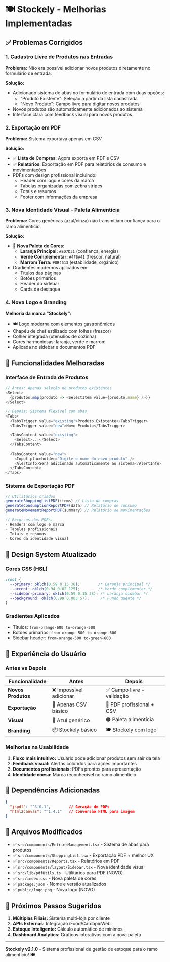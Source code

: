 # 🍽️ Stockely - Melhorias Implementadas

## ✅ Problemas Corrigidos

### 1. Cadastro Livre de Produtos nas Entradas
**Problema:** Não era possível adicionar novos produtos diretamente no formulário de entrada.

**Solução:** 
- Adicionado sistema de abas no formulário de entrada com duas opções:
  - "Produto Existente": Seleção a partir da lista cadastrada
  - "Novo Produto": Campo livre para digitar novos produtos
- Novos produtos são automaticamente adicionados ao sistema
- Interface clara com feedback visual para novos produtos

### 2. Exportação em PDF
**Problema:** Sistema exportava apenas em CSV.

**Solução:**
- ✅ **Lista de Compras**: Agora exporta em PDF e CSV
- ✅ **Relatórios**: Exportação em PDF para relatórios de consumo e movimentações
- PDFs com design profissional incluindo:
  - Header com logo e cores da marca
  - Tabelas organizadas com zebra stripes
  - Totais e resumos
  - Footer com informações da empresa

### 3. Nova Identidade Visual - Paleta Alimentícia
**Problema:** Cores genéricas (azul/cinza) não transmitiam confiança para o ramo alimentício.

**Solução:**
- 🎨 **Nova Paleta de Cores:**
  - **Laranja Principal:** `#ED7D31` (confiança, energia)
  - **Verde Complementar:** `#4F8A41` (frescor, natural)
  - **Marrom Terra:** `#8B4513` (estabilidade, orgânico)
- Gradientes modernos aplicados em:
  - Títulos das páginas
  - Botões primários
  - Header do sidebar
  - Cards de destaque

### 4. Nova Logo e Branding
**Melhoria da marca "Stockely":**
- 🍽️ Logo moderna com elementos gastronômicos
- Chapéu de chef estilizado com folhas (frescor)
- Colher integrada (utensílios de cozinha)
- Cores harmoniosas: laranja, verde e marrom
- Aplicada no sidebar e documentos PDF

## 🚀 Funcionalidades Melhoradas

### Interface de Entrada de Produtos
```typescript
// Antes: Apenas seleção de produtos existentes
<Select>
  {produtos.map(produto => <SelectItem value={produto.name} />)}
</Select>

// Depois: Sistema flexível com abas
<Tabs>
  <TabsTrigger value="existing">Produto Existente</TabsTrigger>
  <TabsTrigger value="new">Novo Produto</TabsTrigger>
  
  <TabsContent value="existing">
    <Select>...</Select>
  </TabsContent>
  
  <TabsContent value="new">
    <Input placeholder="Digite o nome do novo produto" />
    <AlertInfo>Será adicionado automaticamente ao sistema</AlertInfo>
  </TabsContent>
</Tabs>
```

### Sistema de Exportação PDF
```typescript
// Utilitários criados
generateShoppingListPDF(items) // Lista de compras
generateConsumptionReportPDF(data) // Relatório de consumo  
generateMovementReportPDF(summary) // Relatório de movimentações

// Recursos dos PDFs:
- Headers com logo e marca
- Tabelas profissionais
- Totais e resumos
- Cores da identidade visual
```

## 🎨 Design System Atualizado

### Cores CSS (HSL)
```css
:root {
  --primary: oklch(0.59 0.15 38);        /* Laranja principal */
  --accent: oklch(0.94 0.02 125);        /* Verde complementar */
  --sidebar-primary: oklch(0.59 0.15 38); /* Laranja sidebar */
  --background: oklch(0.99 0.003 57);     /* Fundo quente */
}
```

### Gradientes Aplicados
- Títulos: `from-orange-600 to-orange-500`
- Botões primários: `from-orange-500 to-orange-600`
- Sidebar header: `from-orange-500 to-green-600`

## 📱 Experiência do Usuário

### Antes vs Depois

| Funcionalidade | Antes | Depois |
|---------------|-------|---------|
| **Novos Produtos** | ❌ Impossível adicionar | ✅ Campo livre + validação |
| **Exportação** | 📄 Apenas CSV básico | 🎨 PDF profissional + CSV |
| **Visual** | 🔵 Azul genérico | 🟠 Paleta alimentícia |
| **Branding** | 📦 Stockely básico | 🍽️ Stockely com logo |

### Melhorias na Usabilidade
1. **Fluxo mais intuitivo:** Usuário pode adicionar produtos sem sair da tela
2. **Feedback visual:** Alertas coloridos para ações importantes
3. **Documentos profissionais:** PDFs prontos para apresentação
4. **Identidade coesa:** Marca reconhecível no ramo alimentício

## 🔧 Dependências Adicionadas
```json
{
  "jspdf": "^3.0.1",        // Geração de PDFs
  "html2canvas": "^1.4.1"   // Conversão HTML para imagem
}
```

## 📁 Arquivos Modificados
- ✅ `src/components/EntriesManagement.tsx` - Sistema de abas para produtos
- ✅ `src/components/ShoppingList.tsx` - Exportação PDF + melhor UX
- ✅ `src/components/Reports.tsx` - Relatórios em PDF
- ✅ `src/components/layout/Sidebar.tsx` - Nova identidade visual
- ✅ `src/lib/pdfUtils.ts` - Utilitários para PDF (NOVO)
- ✅ `src/index.css` - Nova paleta de cores
- ✅ `package.json` - Nome e versão atualizados
- ✅ `public/logo.png` - Nova logo (NOVO)

## 🎯 Próximos Passos Sugeridos
1. **Múltiplas Filiais:** Sistema multi-loja por cliente
2. **APIs Externas:** Integração iFood/CardápioWeb  
3. **Estoque Inteligente:** Cálculo automático de mínimos
4. **Dashboard Analytics:** Gráficos interativos com a nova paleta

---

**Stockely v2.1.0** - Sistema profissional de gestão de estoque para o ramo alimentício! 🍽️